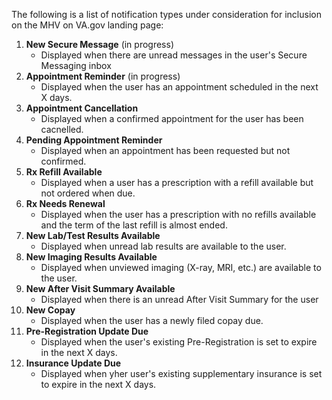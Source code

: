 The following is a list of notification types under consideration for inclusion on the MHV on VA.gov landing page:

1. **New Secure Message** (in progress)
   * Displayed when there are unread messages in the user's Secure Messaging inbox
1. **Appointment Reminder** (in progress)
    * Displayed when the user has an appointment scheduled in the next X days.
1. **Appointment Cancellation**
    * Displayed when a confirmed appointment for the user has been cacnelled.
1. **Pending Appointment Reminder**
    * Displayed when an appointment has been requested but not confirmed.
1. **Rx Refill Available**
    * Displayed when a user has a prescription with a refill available but not ordered when due.
1. **Rx Needs Renewal**
    * Displayed when the user has a prescription with no refills available and the term of the last refill is almost ended.
1. **New Lab/Test Results Available**
    * Displayed when unread lab results are available to the user.
1. **New Imaging Results Available**
    * Displayed when unviewed imaging (X-ray, MRI, etc.) are available to the user.
1. **New After Visit Summary Available**
   * Displayed when there is an unread After Visit Summary for the user
1. **New Copay**
    * Displayed when the user has a newly filed copay due.
1. **Pre-Registration Update Due**
    * Displayed when the user's existing Pre-Registration is set to expire in the next X days.
1. **Insurance Update Due**
    * Displayed when yher user's existing supplementary insurance is set to expire in the next X days.
